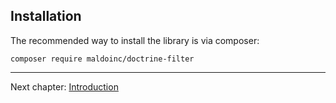 ## Installation

The recommended way to install the library is via composer:

```
composer require maldoinc/doctrine-filter
```

---
Next chapter: [Introduction](introduction.md)
